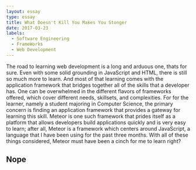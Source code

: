 ```yaml
---
layout: essay
type: essay
title: What Doesn't Kill You Makes You Stonger
date: 2017-03-23
labels:
  - Software Engineering 
  - FrameWorks
  - Web Development
---
```


The road to learning web development is a long and arduous one, thats for sure. Even with some solid grounding in JavaScript and HTML, there is still so much more to learn. And most of that learning comes with the application framework that bridges together all of the skills that a developer has. One can be overwhelmed in the different flavors of frameworks offered, which cover different needs, skillsets, and complexities. For for the learner, namely a student majoring in Computer Science, the primary concern is finding an application framework that provides a gateway for learning this skill. Meteor is one such framework that prides itself as a platform that allows developers build applications quickly and is very easy to learn; after all, Meteor is a framework which centers around JavaScript, a language that I have been using for the past three months. With all of these things considered, Meteor must have been a cinch for me to learn right? 

## Nope ##

